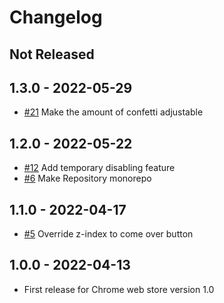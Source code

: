 # Changelog

## Not Released

## 1.3.0 - 2022-05-29

- [#21](https://github.com/kyntk/qiita-confetti/pull/21) Make the amount of confetti adjustable

## 1.2.0 - 2022-05-22

- [#12](https://github.com/kyntk/qiita-confetti/pull/12) Add temporary disabling feature
- [#6](https://github.com/kyntk/qiita-confetti/pull/6) Make Repository monorepo

## 1.1.0 - 2022-04-17

- [#5](https://github.com/kyntk/qiita-confetti/pull/5) Override z-index to come over button

## 1.0.0 - 2022-04-13

- First release for Chrome web store version 1.0
